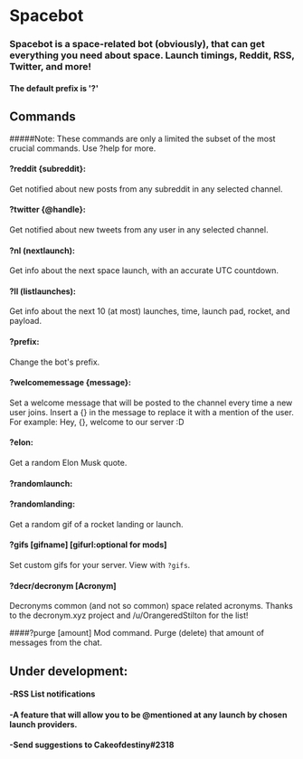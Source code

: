 # Spacebot

### Spacebot is a space-related bot (obviously), that can get everything you need about space. Launch timings, Reddit, RSS, Twitter, and more!

#### The default prefix is '?'

## Commands 
#####Note: These commands are only a limited the subset of the most crucial commands. Use ?help for more.

#### ?reddit {subreddit}:
Get notified about new posts from any subreddit in any selected channel.

#### ?twitter {@handle}:
Get notified about new tweets from any user in any selected channel.

#### ?nl (nextlaunch):
Get info about the next space launch, with an accurate UTC countdown.

#### ?ll (listlaunches):
Get info about the next 10 (at most) launches, time, launch pad, rocket, and payload.

#### ?prefix:
Change the bot's prefix.

#### ?welcomemessage {message}:
Set a welcome message that will be posted to the channel every time a new user joins.
Insert a {} in the message to replace it with a mention of the user.
For example: Hey, {}, welcome to our server :D

#### ?elon:
Get a random Elon Musk quote.

#### ?randomlaunch:
#### ?randomlanding:
Get a random gif of a rocket landing or launch.

#### ?gifs [gifname] [gifurl:optional for mods]
Set custom gifs for your server. View with `?gifs`.

#### ?decr/decronym [Acronym]
Decronyms common (and not so common) space related acronyms.
Thanks to the decronym.xyz project and /u/OrangeredStilton for the list!

####?purge [amount]
Mod command. Purge (delete) that amount of messages from the chat.

## Under development:

#### -RSS List notifications

#### -A feature that will allow you to be @mentioned at any launch by chosen launch providers.

#### -Send suggestions to Cakeofdestiny#2318

